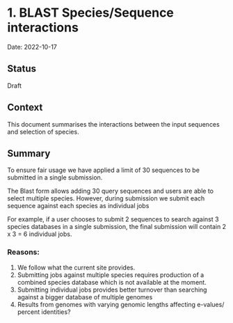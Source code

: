 # 1. BLAST Species/Sequence interactions

Date: 2022-10-17

## Status

Draft

## Context
This document summarises the interactions between the input sequences and selection of species.

## Summary

To ensure fair usage we have applied a limit of 30 sequences to be submitted in a single submission. 

The Blast form allows adding 30 query sequences and users are able to select multiple species. However, during submission we submit each sequence against each species as individual jobs

For example, if a user chooses to submit 2 sequences to search against 3 species databases in a single submission, the final submission will contain 2 x 3 = 6 individual jobs.

### Reasons:

1. We follow what the current site provides.
2. Submitting jobs against multiple species requires production of a combined species database which is not available at the moment.
3. Submitting individual jobs provides better turnover than searching against a bigger database of multiple genomes
4. Results from genomes with varying genomic lengths affecting e-values/ percent identities?
